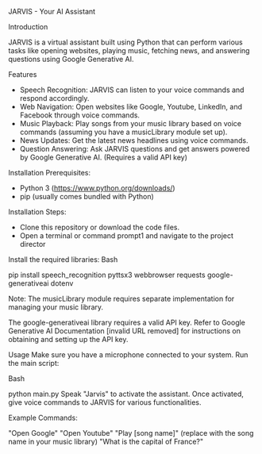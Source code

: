 JARVIS - Your AI Assistant

Introduction

JARVIS is a virtual assistant built using Python that can perform various tasks like opening websites, playing music, fetching news, and answering questions using Google Generative AI.

Features

- Speech Recognition: JARVIS can listen to your voice commands and respond accordingly.
- Web Navigation: Open websites like Google, Youtube, LinkedIn, and Facebook through voice commands.
- Music Playback: Play songs from your music library based on voice commands (assuming you have a musicLibrary module set up).
- News Updates: Get the latest news headlines using voice commands.
- Question Answering: Ask JARVIS questions and get answers powered by Google Generative AI. (Requires a valid API key)

Installation
Prerequisites:

- Python 3 (https://www.python.org/downloads/)
- pip (usually comes bundled with Python)

Installation Steps:

- Clone this repository or download the code files.
- Open a terminal or command prompt1 and navigate to the project director

Install the required libraries:
Bash

pip install speech_recognition pyttsx3 webbrowser requests google-generativeai dotenv

Note:
The musicLibrary module requires separate implementation for managing your music library.

The google-generativeai library requires a valid API key. Refer to Google Generative AI Documentation [invalid URL removed] for instructions on obtaining and setting up the API key.

Usage
Make sure you have a microphone connected to your system.
Run the main script:

Bash

python main.py
Speak "Jarvis" to activate the assistant.
Once activated, give voice commands to JARVIS for various functionalities.

Example Commands:

"Open Google"
"Open Youtube"
"Play [song name]" (replace with the song name in your music library)
"What is the capital of France?"
